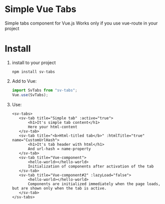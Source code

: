 # Simple Vue Tabs

Simple tabs component for Vue.js
Works only if you use vue-route in your project

# Install

1. install to your project
    ```shell script
    npm install sv-tabs
    ```

2. Add to Vue:
    ```js
    import SvTabs from "sv-tabs";
    Vue.use(SvTabs);
    ```
   
3. Use:
    ```vue
   <sv-tabs>
       <sv-tab title="Simple tab" :active="true">
           <h1>It's simple tab content</h1>
           Here your html-content
       </sv-tab>
       <sv-tab title="<b>Html-titled tab</b>" :htmlTitle="true" name="CustomUrlHash">
           <h1>It's tab header with html</h1>
           And url-hash = name-property
       </sv-tab>
       <sv-tab title="Vue-component">
           <hello-world></hello-world>
           Initialization of components after activation of the tab
       </sv-tab>
       <sv-tab title="Vue-component#2" :lazyLoad="false">
           <hello-world></hello-world>
           Components are initialized immediately when the page loads, but are shown only when the tab is active.
       </sv-tab>
   </sv-tabs>
   ```